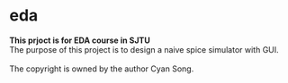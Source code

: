 # eda
**This prjoct is for EDA course in SJTU**
<br>The purpose of this project is to design a naive spice simulator with GUI.<br>
<br>The copyright is owned by the author Cyan Song.<br>

